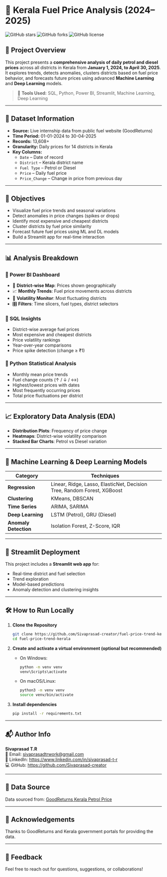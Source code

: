 # 🚗 Kerala Fuel Price Analysis (2024–2025)

![GitHub stars](https://img.shields.io/github/stars/Sivaprasad-creator/Kerala-Fuel-Price-Prediction)
![GitHub forks](https://img.shields.io/github/forks/Sivaprasad-creator/Kerala-Fuel-Price-Prediction)
![GitHub license](https://img.shields.io/github/license/Sivaprasad-creator/Kerala-Fuel-Price-Prediction)

## 📌 Project Overview

This project presents a **comprehensive analysis of daily petrol and diesel prices** across all districts in Kerala from **January 1, 2024, to April 30, 2025**. It explores trends, detects anomalies, clusters districts based on fuel price behavior, and forecasts future prices using advanced **Machine Learning** and **Deep Learning** models.

> 🔧 **Tools Used:** SQL, Python, Power BI, Streamlit, Machine Learning, Deep Learning

---

## 📁 Dataset Information

- **Source:** Live internship data from public fuel website (GoodReturns)  
- **Time Period:** 01-01-2024 to 30-04-2025  
- **Records:** 13,608+  
- **Granularity:** Daily prices for 14 districts in Kerala  
- **Key Columns:**
  - `Date` – Date of record  
  - `District` – Kerala district name  
  - `Fuel Type` – Petrol or Diesel  
  - `Price` – Daily fuel price  
  - `Price_Change` – Change in price from previous day

---

## 🎯 Objectives

- Visualize fuel price trends and seasonal variations  
- Detect anomalies in price changes (spikes or drops)  
- Identify most expensive and cheapest districts  
- Cluster districts by fuel price similarity  
- Forecast future fuel prices using ML and DL models  
- Build a Streamlit app for real-time interaction

---

## 📊 Analysis Breakdown

### 🔹 Power BI Dashboard

- 📍 **District-wise Map**: Prices shown geographically  
- 📈 **Monthly Trends**: Fuel price movements across districts  
- 🔄 **Volatility Monitor**: Most fluctuating districts  
- 🎛️ **Filters**: Time slicers, fuel types, district selectors

### 🔹 SQL Insights

- District-wise average fuel prices  
- Most expensive and cheapest districts  
- Price volatility rankings  
- Year-over-year comparisons  
- Price spike detection (change ≥ ₹1)

### 🔹 Python Statistical Analysis

- Monthly mean price trends  
- Fuel change counts (↑ / ↓ / ↔)  
- Highest/lowest prices with dates  
- Most frequently occurring prices  
- Total price fluctuations per district  

---

## 📈 Exploratory Data Analysis (EDA)

- **Distribution Plots**: Frequency of price change  
- **Heatmaps**: District-wise volatility comparison  
- **Stacked Bar Charts**: Petrol vs Diesel variation  

---

## 🤖 Machine Learning & Deep Learning Models

| Category           | Techniques                                                                 |
|--------------------|-----------------------------------------------------------------------------|
| **Regression**     | Linear, Ridge, Lasso, ElasticNet, Decision Tree, Random Forest, XGBoost     |
| **Clustering**     | KMeans, DBSCAN                                                              |
| **Time Series**    | ARIMA, SARIMA                                                               |
| **Deep Learning**  | LSTM (Petrol), GRU (Diesel)                                                 |
| **Anomaly Detection** | Isolation Forest, Z-Score, IQR                                           |

---

## 🚀 Streamlit Deployment

This project includes a **Streamlit web app** for:

- Real-time district and fuel selection  
- Trend exploration  
- Model-based predictions  
- Anomaly detection and clustering insights  

---

## 🛠️ How to Run Locally

1. **Clone the Repository**  
   ```bash
   git clone https://github.com/Sivaprasad-creator/fuel-price-trend-kerala.git
   cd fuel-price-trend-kerala
2. **Create and activate a virtual environment (optional but recommended)**  
   - On Windows:  
     ```bash
     python -m venv venv
     venv\Scripts\activate
     ```  
   - On macOS/Linux:  
     ```bash
     python3 -m venv venv
     source venv/bin/activate
     ```

3. **Install dependencies**  
   ```bash
   pip install -r requirements.txt

---

## 📬 Author Info

**Sivaprasad T.R**  
📧 Email: sivaprasadtrwork@gmail.com  
🔗 LinkedIn: https://www.linkedin.com/in/sivaprasad-t-r  
💻 GitHub: https://github.com/Sivaprasad-creator

---

## 📜 Data Source

Data sourced from: [GoodReturns Kerala Petrol Price](https://www.goodreturns.in/petrol-price-in-kerala-s18.html)

---

## 🙏 Acknowledgements

Thanks to GoodReturns and Kerala government portals for providing the data.

---

## 💬 Feedback

Feel free to reach out for questions, suggestions, or collaborations!
